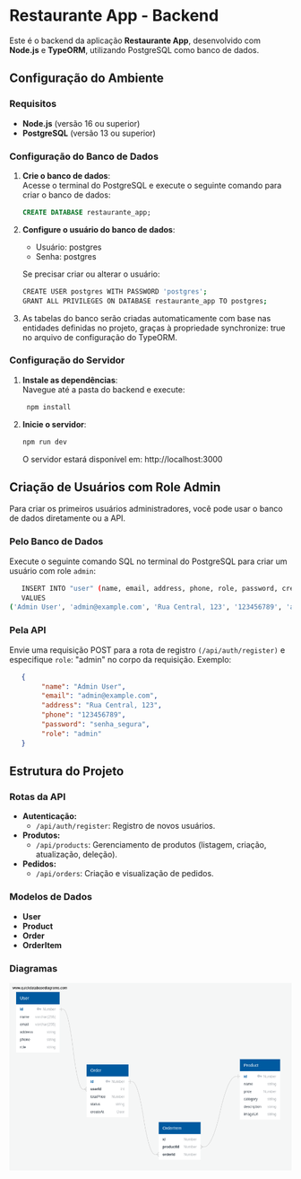 # Restaurante App - Backend

Este é o backend da aplicação **Restaurante App**, desenvolvido com **Node.js** e **TypeORM**, utilizando PostgreSQL como banco de dados.

## Configuração do Ambiente

### Requisitos

- **Node.js** (versão 16 ou superior)
- **PostgreSQL** (versão 13 ou superior)

### Configuração do Banco de Dados

1. **Crie o banco de dados**:  
   Acesse o terminal do PostgreSQL e execute o seguinte comando para criar o banco de dados:
   ```sql
   CREATE DATABASE restaurante_app;
2. **Configure o usuário do banco de dados**:
    - Usuário: postgres
    - Senha: postgres
    
    Se precisar criar ou alterar o usuário:
    ```bash
    CREATE USER postgres WITH PASSWORD 'postgres';
    GRANT ALL PRIVILEGES ON DATABASE restaurante_app TO postgres;
    ```
3. As tabelas do banco serão criadas automaticamente com base nas entidades definidas no projeto, graças à propriedade synchronize: true no arquivo de configuração do TypeORM.

### Configuração do Servidor
1. **Instale as dependências**:  
   Navegue até a pasta do backend e execute:
   ```bash
    npm install
    ```
2. **Inicie o servidor**:
    ```bash
    npm run dev
    ```
    O servidor estará disponível em: http://localhost:3000

## Criação de Usuários com Role Admin
   Para criar os primeiros usuários administradores, você pode usar o banco de dados diretamente ou a API.
   ### Pelo Banco de Dados
   Execute o seguinte comando SQL no terminal do PostgreSQL para criar um usuário com role `admin`:
   ```bash
      INSERT INTO "user" (name, email, address, phone, role, password, created_at, updated_at) 
      VALUES 
   ('Admin User', 'admin@example.com', 'Rua Central, 123', '123456789', 'admin', 'senha', NOW(), NOW());
   ```
   ### Pela API
   Envie uma requisição POST para a rota de registro `(/api/auth/register)` e especifique `role`: "admin" no corpo da requisição. Exemplo:
   ```json
      {
           "name": "Admin User",
           "email": "admin@example.com",
           "address": "Rua Central, 123",
           "phone": "123456789",
           "password": "senha_segura",
           "role": "admin"
      }
   ```
   
## Estrutura do Projeto

### Rotas da API

* **Autenticação:**
  * `/api/auth/register`: Registro de novos usuários.
* **Produtos:**
  * `/api/products`: Gerenciamento de produtos (listagem, criação, atualização, deleção).
* **Pedidos:**
  * `/api/orders`: Criação e visualização de pedidos.

### Modelos de Dados

* **User**
* **Product**
* **Order**
* **OrderItem**

### Diagramas

![DER](der.png)
